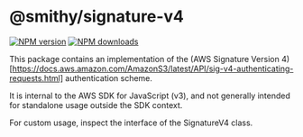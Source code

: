 # @smithy/signature-v4

[![NPM version](https://img.shields.io/npm/v/@smithy/signature-v4/latest.svg)](https://www.npmjs.com/package/@smithy/signature-v4)
[![NPM downloads](https://img.shields.io/npm/dm/@smithy/signature-v4.svg)](https://www.npmjs.com/package/@smithy/signature-v4)

This package contains an implementation of the (AWS Signature Version 4)[https://docs.aws.amazon.com/AmazonS3/latest/API/sig-v4-authenticating-requests.html]
authentication scheme.

It is internal to the AWS SDK for JavaScript (v3), and not generally intended for standalone usage outside the SDK context.

For custom usage, inspect the interface of the SignatureV4 class.
